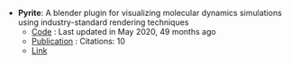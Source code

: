 - **Pyrite**: A blender plugin for visualizing molecular dynamics simulations using industry-standard rendering techniques
	- [Code](https://github.com/durrantlab/pyrite/) : Last updated in May 2020, 49 months ago
	- [Publication](https://doi.org/10.1002/jcc.25155) : Citations: 10
	- [Link](http://durrantlab.com/pyrite/)
